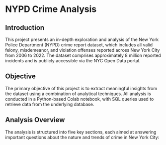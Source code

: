 # NYPD Crime Analysis

## Introduction

This project presents an in-depth exploration and analysis of the New York Police Department (NYPD) crime report dataset, which includes all valid felony, misdemeanor, and violation offenses reported across New York City from 2006 to 2022. The dataset comprises approximately 8 million reported incidents and is publicly accessible via the NYC Open Data portal.

## Objective

The primary objective of this project is to extract meaningful insights from the dataset using a combination of analytical techniques. All analysis is conducted in a Python-based Colab notebook, with SQL queries used to retrieve data from the underlying database.

## Analysis Overview

The analysis is structured into five key sections, each aimed at answering important questions about the nature and trends of crime in New York City:
